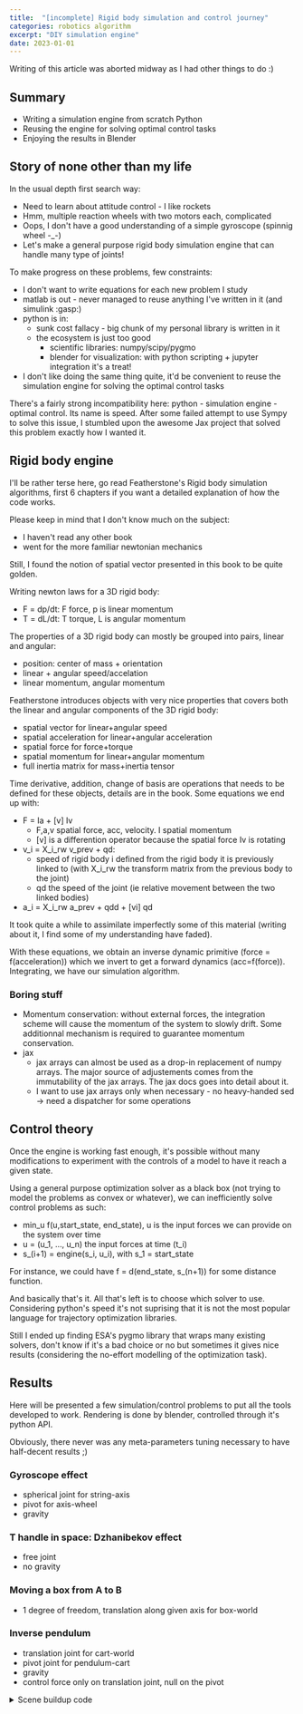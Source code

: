 ```yaml
---
title:  "[incomplete] Rigid body simulation and control journey"
categories: robotics algorithm
excerpt: "DIY simulation engine"
date: 2023-01-01
---
```


Writing of this article was aborted midway as I had other things to do :)

## Summary

- Writing a simulation engine from scratch Python
- Reusing the engine for solving optimal control tasks
- Enjoying the results in Blender



## Story of none other than my life

In the usual depth first search way:
- Need to learn about attitude control - I like rockets
- Hmm, multiple reaction wheels with two motors each, complicated
- Oops, I don't have a good understanding of a simple gyroscope (spinnig wheel -_-)
- Let's make a general purpose rigid body simulation engine that can handle many type of joints!

To make progress on these problems, few constraints:
- I don't want to write equations for each new problem I study
- matlab is out - never managed to reuse anything I've written in it (and simulink :gasp:)
- python is in:
    - sunk cost fallacy - big chunk of my personal library is written in it
    - the ecosystem is just too good
      - scientific libraries: numpy/scipy/pygmo
      - blender for visualization: with python scripting + jupyter integration it's a treat!
- I don't like doing the same thing quite, it'd be convenient to reuse the simulation engine for solving the optimal control tasks


There's a fairly strong incompatibility here: python - simulation engine - optimal control. Its name is speed.
After some failed attempt to use Sympy to solve this issue, I stumbled upon the awesome Jax project that solved this problem exactly how I wanted it.



## Rigid body engine


I'll be rather terse here, go read Featherstone's Rigid body simulation algorithms, first 6 chapters if you want a detailed explanation of how the code works.

Please keep in mind that I don't know much on the subject:
- I haven't read any other book
- went for the more familiar newtonian mechanics


Still, I found the notion of spatial vector presented in this book to be quite golden.

Writing newton laws for a 3D rigid body:
- F = dp/dt: F force, p is linear momentum
- T = dL/dt: T torque, L is angular momentum

The properties of a 3D rigid body can mostly be grouped into pairs, linear and angular:
- position: center of mass + orientation
- linear + angular speed/accelation
- linear momentum, angular momentum


Featherstone introduces objects with very nice properties that covers both the linear and angular components of the 3D rigid body:
- spatial vector for linear+angular speed
- spatial acceleration for linear+angular acceleration
- spatial force for force+torque
- spatial momentum for linear+angular momentum
- full inertia matrix for mass+inertia tensor


Time derivative, addition, change of basis are operations that needs to be defined for these objects, details are in the book.
Some equations we end up with:
- F = Ia + [v] Iv
    - F,a,v spatial force, acc, velocity. I spatial momentum
    - [v] is a differention operator because the spatial force Iv is rotating
- v_i = X_i_rw v_prev + qd: 
    - speed of rigid body i defined from the rigid body it is previously linked to (with X_i_rw the transform matrix from the previous body to the joint)
    - qd the speed of the joint (ie relative movement between the two linked bodies)
- a_i = X_i_rw a_prev + qdd + [vi] qd


It took quite a while to assimilate imperfectly some of this material (writing about it, I find some of my understanding have faded).


With these equations, we obtain an inverse dynamic primitive (force = f(acceleration)) which we invert to get a forward dynamics (acc=f(force)). Integrating, we have our simulation algorithm.


### Boring stuff

- Momentum conservation: without external forces, the integration scheme will cause the momentum of the system to slowly drift. Some additionnal mechanism is required to guarantee momentum conservation.
- jax
    - jax arrays can almost be used as a drop-in replacement of numpy arrays. The major source of adjustements comes from the immutability of the jax arrays. The jax docs goes into detail about it.
    - I want to use jax arrays only when necessary - no heavy-handed sed -> need a dispatcher for some operations


## Control theory


Once the engine is working fast enough, it's possible without many modifications to experiment with the controls of a model to have it reach a given state.


Using a general purpose optimization solver as a black box (not trying to model the problems as convex or whatever), we can inefficiently solve control problems as such:
- min_u f(u,start_state, end_state), u is the input forces we can provide on the system over time
- u = (u_1, ..., u_n) the input forces at time (t_i)
- s_(i+1) = engine(s_i, u_i), with s_1 = start_state

For instance, we could have f = d(end_state, s_(n+1)) for some distance function.


And basically that's it. All that's left is to choose which solver to use.
Considering python's speed it's not suprising that it is not the most popular language for trajectory optimization libraries.

Still I ended up finding ESA's pygmo library that wraps many existing solvers, don't know if it's a bad choice or no but sometimes it gives nice results (considering the no-effort modelling of the optimization task).


## Results

Here will be presented a few simulation/control problems to put all the tools developed to work.
Rendering is done by blender, controlled through it's python API.

Obviously, there never was any meta-parameters tuning necessary to have half-decent results ;)


### Gyroscope effect

- spherical joint for string-axis
- pivot for axis-wheel
- gravity

### T handle in space: Dzhanibekov effect

- free joint
- no gravity


### Moving a box from A to B

- 1 degree of freedom, translation along given axis for box-world

### Inverse pendulum

- translation joint for cart-world
- pivot joint for pendulum-cart
- gravity
- control force only on translation joint, null on the pivot



<details>
<summary>Scene buildup code</summary>
```python
  sctx = SceneContext()
  tx = RBTree(sctx=sctx, split_rigid=0)
  root = tx.add(
      RBDescEntry(
          data=RBData(base_name='root'),
          spec=SolidSpec.Box(3, 1, 1, 3),
          link_data=LinkData(
              spec=LinkSpec(
                  type=RigidBodyLinkType.XLT_Z,
                  wr=Transform.From(rot=make_rot_ab(x=Vec3.Z(), y=Vec3.Y()))
              )
          ),
      )
  )

  axis_l = 10
  axis = tx.add(
      RBDescEntry(
          data=RBData(base_name='axis'),
          link_data=LinkData(
              spec=LinkSpec(
                  type=RigidBodyLinkType.PIVOT_Z,
                  wr=Transform.From(rot=make_rot_ab(y=Vec3.Z(), x=Vec3.Y()), pos=[0, 0, 0]),
                  rl=Transform.From(pos=[0, -axis_l / 2, 0])
              )
          ),
          spec=SolidSpec.Box(0.2, 0.5, axis_l, 0.2),
          parent=root,
      )
  )

  tx.add(
      RBDescEntry(
          data=RBData(),
          link_data=LinkData(
              spec=LinkSpec(
                  type=RigidBodyLinkType.RIGID, wr=Transform.From(pos=[0, -axis_l / 2, 0])
              )
          ),
          spec=SolidSpec.Sphere(2, 1),
          parent=axis,
      )
  )
  res = tx.create(root)

  def ctrl2model(sim, ctrl):
    res = np.zeros(sctx.sys_spec.ctrl_packer.pos)
    res = g_oph.set(res, ctrl[0:1])[0:1]  # z xlt
    return res

  fm = ForceModel(
      nctrl_f=lambda n_: 1,
      model2ctrl=lambda sim, model: model[0:1],
      ctrl2model=ctrl2model,
      bias_force_f=bias_force_g,
  )
  return SceneData(sctx=sctx, fm=fm)

```
</details>

### Attitude control with reaction wheels

- free joint for body-world
- 3 pivot joint for each wheel-body, along different axes
- control force only on pivot joints, null on the free joint




